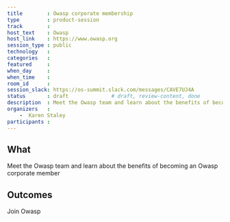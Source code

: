 ```yaml
---
title        : Owasp corporate membership
type         : product-session
track        :
host_text    : Owasp
host_link    : https://www.owasp.org
session_type : public
technology   :
categories   :
featured     :
when_day     :
when_time    :
room_id      :
session_slack: https://os-summit.slack.com/messages/CAVE7UJ4A
status       : draft              # draft, review-content, done
description  : Meet the Owasp team and learn about the benefits of becoming an Owasp corporate member
organizers   :
    -  Karen Staley
participants :
---
```


## What

Meet the Owasp team and learn about the benefits of becoming an Owasp corporate member

## Outcomes

Join Owasp
